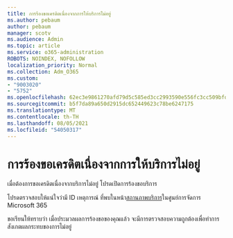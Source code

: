 ```yaml
---
title: การร้องขอเครดิตเนื่องจากการให้บริการไม่อยู่
ms.author: pebaum
author: pebaum
manager: scotv
ms.audience: Admin
ms.topic: article
ms.service: o365-administration
ROBOTS: NOINDEX, NOFOLLOW
localization_priority: Normal
ms.collection: Adm_O365
ms.custom:
- "9003020"
- "5752"
ms.openlocfilehash: 62ec3e9861270afd79d5c585ed3cc2993590e556fc3cc509bfda3e5d28850f0c
ms.sourcegitcommit: b5f7da89a650d2915dc652449623c78be6247175
ms.translationtype: MT
ms.contentlocale: th-TH
ms.lasthandoff: 08/05/2021
ms.locfileid: "54050317"
---
```

# <a name="credit-request-due-to-a-service-outage"></a>การร้องขอเครดิตเนื่องจากการให้บริการไม่อยู่

เมื่อต้องการขอเครดิตเนื่องจากบริการไม่อยู่ โปรดเปิดการร้องขอบริการ

โปรดตรวจสอบให้แน่ใจว่ามี ID เหตุการณ์ ที่พบในหน้า[สถานภาพบริการ](https://docs.microsoft.com/office365/enterprise/view-service-health)ในศูนย์การจัดการ Microsoft 365

ขอเรียนให้ทราบว่า เมื่อประมวลผลการร้องขอของคุณแล้ว จะมีการตรวจสอบความถูกต้องเพื่อทําการสังเกตผลกระทบของการไม่อยู่
